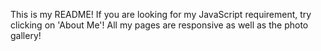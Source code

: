 This is my README!
If you are looking for my JavaScript requirement, try clicking on 'About Me'!
All my pages are responsive as well as the photo gallery!
